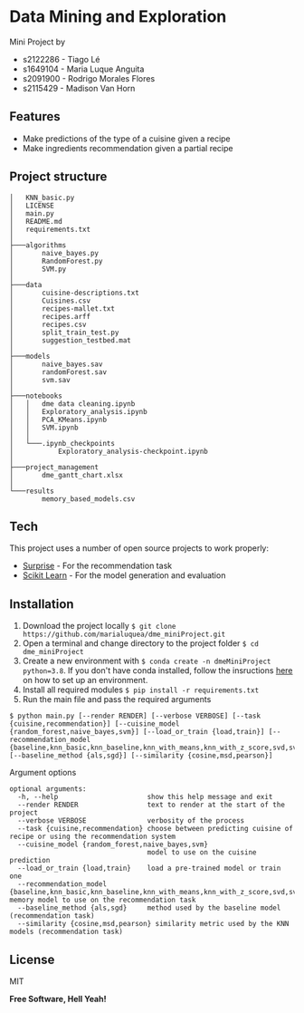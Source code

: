 # Data Mining and Exploration

Mini Project by 
- s2122286 - Tiago Lé
- s1649104 - Maria Luque Anguita
- s2091900 - Rodrigo Morales Flores
- s2115429 - Madison Van Horn

## Features

- Make predictions of the type of a cuisine given a recipe
- Make ingredients recommendation given a partial recipe

## Project structure
```
│   KNN_basic.py
│   LICENSE
│   main.py
│   README.md
│   requirements.txt
│   
├───algorithms
│       naive_bayes.py
│       RandomForest.py
│       SVM.py
│      
├───data
│       cuisine-descriptions.txt
│       Cuisines.csv
│       recipes-mallet.txt
│       recipes.arff
│       recipes.csv
│       split_train_test.py
│       suggestion_testbed.mat
│      
├───models
│       naive_bayes.sav
│       randomForest.sav
│       svm.sav
│       
├───notebooks
│   │   dme data cleaning.ipynb
│   │   Exploratory_analysis.ipynb
│   │   PCA_KMeans.ipynb
│   │   SVM.ipynb
│   │   
│   └───.ipynb_checkpoints
│           Exploratory_analysis-checkpoint.ipynb
│           
├───project_management
│       dme_gantt_chart.xlsx
│       
└───results
        memory_based_models.csv
```

## Tech

This project uses a number of open source projects to work properly:

- [Surprise](https://surprise.readthedocs.io/en/stable/) - For the recommendation task
- [Scikit Learn](https://scikit-learn.org/stable/) - For the model generation and evaluation

## Installation

1. Download the project locally `$ git clone https://github.com/marialuquea/dme_miniProject.git`
1. Open a terminal and change directory to the project folder `$ cd dme_miniProject`
1. Create a new environment with `$ conda create -n dmeMiniProject python=3.8`. If you don't have conda installed, follow the insructions [here](https://github.com/uoe-iaml/iaml-labs/blob/master/README.md) on how to set up an environment.
1. Install all required modules `$ pip install -r requirements.txt`
1. Run the main file and pass the required arguments 
``` 
$ python main.py [--render RENDER] [--verbose VERBOSE] [--task {cuisine,recommendation}] [--cuisine_model {random_forest,naive_bayes,svm}] [--load_or_train {load,train}] [--recommendation_model {baseline,knn_basic,knn_baseline,knn_with_means,knn_with_z_score,svd,svdpp,nmf}] [--baseline_method {als,sgd}] [--similarity {cosine,msd,pearson}] 
```

Argument options
```
optional arguments:
  -h, --help                      show this help message and exit
  --render RENDER                 text to render at the start of the project
  --verbose VERBOSE               verbosity of the process
  --task {cuisine,recommendation} choose between predicting cuisine of recipe or using the recommendation system
  --cuisine_model {random_forest,naive_bayes,svm} 
                                  model to use on the cuisine prediction
  --load_or_train {load,train}    load a pre-trained model or train one
  --recommendation_model {baseline,knn_basic,knn_baseline,knn_with_means,knn_with_z_score,svd,svdpp,nmf}                    memory model to use on the recommendation task
  --baseline_method {als,sgd}     method used by the baseline model (recommendation task)
  --similarity {cosine,msd,pearson} similarity metric used by the KNN models (recommendation task)
```

## License

MIT

**Free Software, Hell Yeah!**
